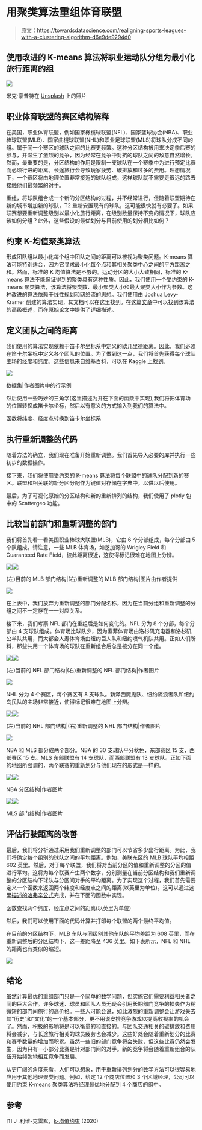 # 用聚类算法重组体育联盟

> 原文：<https://towardsdatascience.com/realigning-sports-leagues-with-a-clustering-algorithm-d6e9de9294d0>

## 使用改进的 K-means 算法将职业运动队分组为最小化旅行距离的组

![](img/0dc085c8ee49abde8769fdea3c3c6159.png)

米克·豪普特在 [Unsplash](https://unsplash.com?utm_source=medium&utm_medium=referral) 上的照片

## 职业体育联盟的赛区结构解释

在美国，职业体育联盟，例如国家橄榄球联盟(NFL)、国家篮球协会(NBA)、职业棒球联盟(MLB)、国家曲棍球联盟(NHL)和职业足球联盟(MLS)将球队分成不同的组。属于同一个赛区的球队之间的比赛更频繁。这种分区结构被用来决定季后赛的参与，并滋生了激烈的竞争，因为经常在竞争中对抗的球队之间的敌意自然增长。然而，最重要的是，分区结构的作用是限制一支球队在一个赛季中为进行预定比赛而必须行进的距离。长途旅行会导致玩家疲劳、碳排放和过多的费用。理想情况下，一个赛区将由地理位置非常接近的球队组成，这样球队就不需要走很远的路去接触他们最频繁的对手。

重组，将球队组合成一个新的分区结构的过程，并不经常进行，但随着联盟期待在新的城市增加新的球队，T2 重新安置现有的球队，这可能很快就有必要了。如果联赛想要重新调整级别以最小化旅行距离，在级别数量保持不变的情况下，球队应该如何分组？此外，这些假设的最优划分与目前使用的划分相比如何？

## 约束 K-均值聚类算法

形成团队组以最小化每个组中团队之间的距离可以被视为聚类问题。K-means 算法可能特别适合，因为它寻求最小化每个点和其相关聚类中心之间的平方距离之和。然而，标准的 K 均值算法是不够的。运动分区的大小大致相同，标准的 K-means 算法不能保证得到的聚类具有这种性质。因此，我们使用一个受约束的 K-means 聚类算法，该算法将聚类数、最小聚类大小和最大聚类大小作为参数。这种改进的算法依赖于线性规划和网络流的思想。我们使用由 Joshua Levy-Kramer 创建的算法实现，其文档可以在这里找到。在这篇[文章](/advanced-k-means-controlling-groups-sizes-and-selecting-features-a998df7e6745)中可以找到该算法的高级概述，而在[原始论文](https://www.microsoft.com/en-us/research/wp-content/uploads/2016/02/tr-2000-65.pdf)中提供了详细描述。

## 定义团队之间的距离

我们使用的算法实现依赖于笛卡尔坐标系中定义的欧几里德距离。因此，我们必须在笛卡尔坐标中定义各个团队的位置。为了做到这一点，我们将首先获得每个球队主场的经度和纬度。这些信息来自维基百科，可以在 Kaggle 上找到。

![](img/0df1f671de053be3560a0768f3871c96.png)

数据集|作者图片中的行示例

然后使用一些巧妙的三角学(这里描述为并在下面的函数中实现),我们将把体育场的位置转换成笛卡尔坐标，然后以有意义的方式输入到我们的算法中。

函数将纬度、经度点转换到笛卡尔坐标系

## 执行重新调整的代码

随着方法的确立，我们现在准备开始重新调整。我们首先导入必要的库并执行一些初步的数据操作。

接下来，我们将使用受约束的 K-means 算法将每个联盟中的球队分配到新的赛区。联盟和相关联的新分区分配作为键值对存储在字典中，以供以后使用。

最后，为了可视化原始的分区结构和新的重新排列的结构，我们使用了 plotly 包中的 Scattergeo 功能。

## 比较当前部门和重新调整的部门

我们将首先看一看美国职业棒球大联盟(MLB)，它由 6 个分部组成，每个分部由 5 个队组成。请注意，一些 MLB 体育场，如芝加哥的 Wrigley Field 和 Guaranteed Rate Field，彼此距离很近，这使得标记很难在地图上分辨。

![](img/358111a1f5ec3cb17fae0407664d16d3.png)![](img/c9e7ee2efb8f5ec8be95d18b196d401a.png)

(左)目前的 MLB 部门结构|(右)重新调整的 MLB 部门结构|图片由作者提供

![](img/fefeccf74b4938481a4f123a56c2f7ea.png)

在上表中，我们放弃为重新调整的部门分配名称，因为在当前分组和重新调整的分组之间不一定存在一一对应关系。

接下来，我们考察 NFL 部门在重组后是如何变化的。NFL 分为 8 个分部，每个分部由 4 支球队组成。体育场比球队少，因为索菲体育场由洛杉矶充电器和洛杉矶公羊队共用，而大都会人寿体育场由纽约巨人队和纽约喷气机队共用。正如人们所料，那些共用一个体育场的球队在重新组合后总是被分在同一个组。

![](img/08a11193918e62972e5ac9fc765befdb.png)![](img/9e7f83f60088535a845050ad968b1b10.png)

(左)当前的 NFL 部门结构|(右)重新调整的 NFL 部门结构|作者图片

![](img/35b7c4126dd06f02b941c61d83ded7ad.png)

NHL 分为 4 个赛区，每个赛区有 8 支球队。新泽西魔鬼队、纽约流浪者队和纽约岛民队的主场非常接近，使得标记很难在地图上分辨。

![](img/0694bfe7581d6eb7deb59d70f2ad5f40.png)![](img/7d052ebb57a73c9b7f94f960ed5f2b24.png)

(左)当前的 NHL 部门结构|(右)重新调整的 NHL 部门结构|作者图片

![](img/86c3c3b21db540986e70e9475c7d2d44.png)

NBA 和 MLS 都分成两个部分。NBA 的 30 支球队平分秋色，东部赛区 15 支，西部赛区 15 支。MLS 东部联盟有 14 支球队，而西部联盟有 13 支球队。正如下面的地图所强调的，两个联赛的重新划分与他们现在的形式是一样的。

![](img/aeae50f6877a116c1c5f05258c07dbee.png)![](img/70601d3b890f949b104d8cbe305231ec.png)

NBA 分区结构|作者图片

![](img/95b5b09425353ca7e0e30d632c039b19.png)![](img/7464354e58b69d15100abe26a2469107.png)

MLS 部门结构|作者图片

## 评估行驶距离的改善

最后，我们将分析通过采用我们重新调整的部门可以节省多少出行距离。为此，我们将确定每个组别的球队之间的平均距离。例如，美联东区的 MLB 球队平均相距 602 英里。然后，对于每个联盟，我们将对当前分区的值和重新调整的分区的值进行平均。这将为每个联赛产生两个数字，分别测量在当前分区结构和我们重新调整的分区结构下球队与分区间对手的平均距离。为了实现这个过程，我们首先需要定义一个函数来返回两个纬度和经度点之间的距离(以英里为单位)。这可以通过这里[描述的哈弗辛公式](https://www.geeksforgeeks.org/program-distance-two-points-earth/)完成，并在下面的函数中实现。

函数查找两个纬度、经度点之间的距离(以英里为单位)

然后，我们可以使用下面的代码计算并打印每个联盟的两个最终平均值。

在目前的分区结构下，MLB 车队与同级别其他车队的平均差距为 608 英里，而在重新调整后的分区结构下，这一差距降至 436 英里。如下表所示，NFL 和 NHL 的距离也有类似的缩短。

![](img/d5b2f914bf677c1ec5fec66617f14e61.png)

## 结论

虽然计算最优的重组部门只是一个简单的数学问题，但实施它们需要利益相关者之间的巨大合作。许多球迷、球员和团队人员无疑会引用长期部门竞争的损失作为稍微短的部门间旅行的高价格。一些人可能会说，如此激烈的重新调整会让游戏失去其“历史”和“文化”的一个基本部分，更不用说安排竞争游戏以提高收视率的机会了。然而，积极的影响将是可以衡量的和直接的。与团队交通相关的碳排放和费用将会减少，与长途旅行相关的球员疲劳也会减少。这些好处会随着重新划分的比赛和赛季数量的增加而积累。虽然一些旧的部门竞争将会失败，但这些比赛仍然会发生，因为只有一小部分比赛是针对部门间的对手。新的竞争将会随着重新组合的队伍开始频繁地相互竞争而发展。

从更广阔的角度来看，人们可以想象，用于重新排列划分的数学方法可以很容易地应用于其他地理聚类问题。例如，给定 12 个商店位置和 3 个区域经理，公司可以使用约束 K-means 聚类算法将经理最优地分配到 4 个商店的组中。

## 参考

[1] J .利维-克雷默，[k-均值约束](https://joshlk.github.io/k-means-constrained/) (2020)